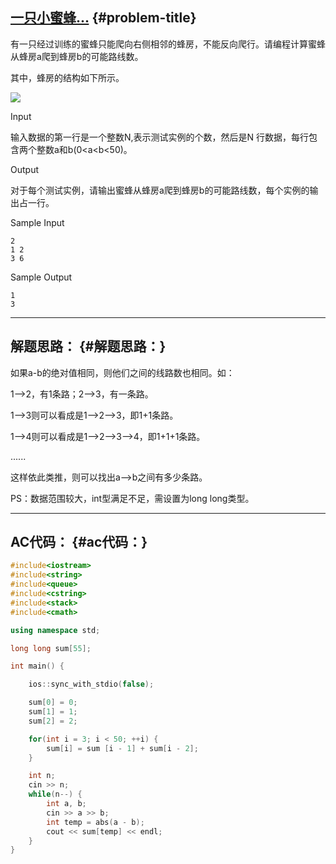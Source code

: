 ## [一只小蜜蜂...](https://vjudge.net/problem/HDU-2044) {#problem-title}

有一只经过训练的蜜蜂只能爬向右侧相邻的蜂房，不能反向爬行。请编程计算蜜蜂从蜂房a爬到蜂房b的可能路线数。

其中，蜂房的结构如下所示。

![](https://odzkskevi.qnssl.com/db4917bb4b1bd4e9ccc285a9597f8e31?v=1514927247)

Input

输入数据的第一行是一个整数N,表示测试实例的个数，然后是N 行数据，每行包含两个整数a和b\(0&lt;a&lt;b&lt;50\)。

Output

对于每个测试实例，请输出蜜蜂从蜂房a爬到蜂房b的可能路线数，每个实例的输出占一行。

Sample Input

```
2
1 2
3 6

```

Sample Output

```
1
3

```

---

## 解题思路： {#解题思路：}

如果a-b的绝对值相同，则他们之间的线路数也相同。如：

1--&gt;2，有1条路；2--&gt;3，有一条路。

1--&gt;3则可以看成是1--&gt;2--&gt;3，即1+1条路。

1--&gt;4则可以看成是1--&gt;2--&gt;3--&gt;4，即1+1+1条路。

......

这样依此类推，则可以找出a--&gt;b之间有多少条路。

PS：数据范围较大，int型满足不足，需设置为long long类型。

---

## AC代码： {#ac代码：}

```cpp
#include<iostream>
#include<string>
#include<queue>
#include<cstring>
#include<stack>
#include<cmath>

using namespace std;

long long sum[55];

int main() {

    ios::sync_with_stdio(false);

    sum[0] = 0;
    sum[1] = 1;
    sum[2] = 2;

    for(int i = 3; i < 50; ++i) {
        sum[i] = sum [i - 1] + sum[i - 2];
    }

    int n;
    cin >> n;
    while(n--) {
        int a, b;
        cin >> a >> b;
        int temp = abs(a - b);
        cout << sum[temp] << endl;
    }
}
```



